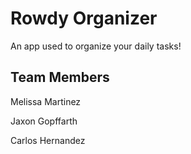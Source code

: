# Rowdy Organizer

An app used to organize your daily tasks!


## Team Members

Melissa Martinez

Jaxon Gopffarth

Carlos Hernandez

